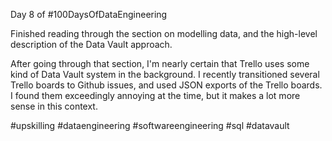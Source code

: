 Day 8 of #100DaysOfDataEngineering

Finished reading through the section on modelling data, and the high-level description of the Data Vault approach.

After going through that section, I'm nearly certain that Trello uses some kind of Data Vault system in the background. I recently transitioned several Trello boards to Github issues, and used JSON exports of the Trello boards. I found them exceedingly annoying at the time, but it makes a lot more sense in this context.

#upskilling #dataengineering #softwareengineering #sql #datavault
